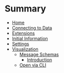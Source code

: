 # Summary

- [Home](./home.md)
- [Connecting to Data](connecting-to-data.md)
- [Extensions](./extensions.md)
- [Initial Information](./initial-information.md)
- [Settings](./settings.md)
- [Visualization]()
  - [Message Schemas]()
    - [Introduction](./visualization-message-schemas-introduction.md)
  - [Open via CLI](./open-via-cli.md)